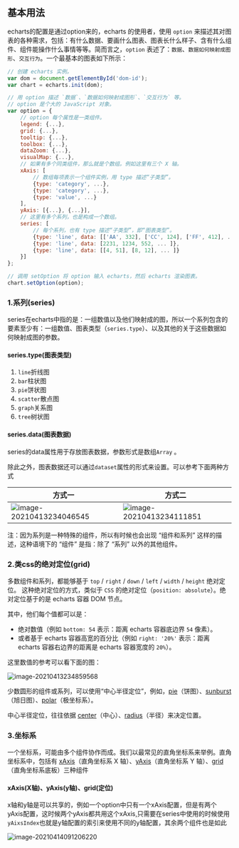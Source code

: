 ## 基本用法

echarts的配置是通过option来的，echarts 的使用者，使用 `option` 来描述其对图表的各种需求，包括：有什么数据、要画什么图表、图表长什么样子、含有什么组件、组件能操作什么事情等等。简而言之，`option` 表述了：`数据`、`数据如何映射成图形`、`交互行为`。一个最基本的图表如下所示：

```javascript
// 创建 echarts 实例。
var dom = document.getElementById('dom-id');
var chart = echarts.init(dom);

// 用 option 描述 `数据`、`数据如何映射成图形`、`交互行为` 等。
// option 是个大的 JavaScript 对象。
var option = {
    // option 每个属性是一类组件。
    legend: {...},
    grid: {...},
    tooltip: {...},
    toolbox: {...},
    dataZoom: {...},
    visualMap: {...},
    // 如果有多个同类组件，那么就是个数组。例如这里有三个 X 轴。
    xAxis: [
        // 数组每项表示一个组件实例，用 type 描述“子类型”。
        {type: 'category', ...},
        {type: 'category', ...},
        {type: 'value', ...}
    ],
    yAxis: [{...}, {...}],
    // 这里有多个系列，也是构成一个数组。
    series: [
        // 每个系列，也有 type 描述“子类型”，即“图表类型”。
        {type: 'line', data: [['AA', 332], ['CC', 124], ['FF', 412], ... ]},
        {type: 'line', data: [2231, 1234, 552, ... ]},
        {type: 'line', data: [[4, 51], [8, 12], ... ]}
    }]
};

// 调用 setOption 将 option 输入 echarts，然后 echarts 渲染图表。
chart.setOption(option);
```



### 1.系列(series)

series在echarts中指的是：一组数值以及他们映射成的图，所以一个系列包含的要素至少有：一组数值、图表类型（`series.type`）、以及其他的关于这些数据如何映射成图的参数。

#### series.type(图表类型)

1. `line`折线图
2. `bar`柱状图
3. `pie`饼状图
4. `scatter`散点图
5. `graph`关系图
6. `tree`树状图

 #### series.data(图表数据)

series的data属性用于存放图表数据，参数形式是数组`Array` 。

除此之外，图表数据还可以通过`dataset`属性的形式来设置。可以参考下面两种方式

| 方式一                                                       | 方式二                                                       |
| ------------------------------------------------------------ | ------------------------------------------------------------ |
| ![image-20210413234046545](C:\Users\明\AppData\Roaming\Typora\typora-user-images\image-20210413234046545.png) | ![image-20210413234111851](C:\Users\明\AppData\Roaming\Typora\typora-user-images\image-20210413234111851.png) |

注：因为系列是一种特殊的组件，所以有时候也会出现 “组件和系列” 这样的描述，这种语境下的 “组件” 是指：除了 “系列” 以外的其他组件。

 ### 2.类css的绝对定位(grid)

多数组件和系列，都能够基于 `top` / `right` / `down` / `left` / `width` / `height` 绝对定位。 这种绝对定位的方式，类似于 `CSS` 的绝对定位（`position: absolute`）。绝对定位基于的是 echarts 容器 DOM 节点。

其中，他们每个值都可以是：

- 绝对数值（例如 `bottom: 54` 表示：距离 echarts 容器底边界 `54` 像素）。
- 或者基于 echarts 容器高宽的百分比（例如 `right: '20%'` 表示：距离 echarts 容器右边界的距离是 echarts 容器宽度的 `20%`）。

这里数值的参考可以看下面的图：

![image-20210413234859568](C:\Users\明\AppData\Roaming\Typora\typora-user-images\image-20210413234859568.png)

少数圆形的组件或系列，可以使用“中心半径定位”，例如，[pie](https://echarts.apache.org/zh/option.html#series-pie)（饼图）、[sunburst](https://echarts.apache.org/zh/option.html#series-sunburst)（旭日图）、[polar](https://echarts.apache.org/zh/option.html#polar)（极坐标系）。

中心半径定位，往往依据 [center](https://echarts.apache.org/zh/option.html#series-pie.center)（中心）、[radius](https://echarts.apache.org/zh/option.html#series-pie.radius)（半径）来决定位置。

### 3.坐标系

一个坐标系，可能由多个组件协作而成。我们以最常见的直角坐标系来举例。直角坐标系中，包括有 [xAxis](https://echarts.apache.org/zh/option.html#xAxis)（直角坐标系 X 轴）、[yAxis](https://echarts.apache.org/zh/option.html#yAxis)（直角坐标系 Y 轴）、[grid](https://echarts.apache.org/zh/option.html#grid)（直角坐标系底板）三种组件

#### xAxis(X轴)、yAxis(y轴)、grid(定位)

x轴和y轴是可以共享的，例如一个option中只有一个xAxis配置，但是有两个yAxis配置，这时候两个yAxis都共用这个xAxis,只需要在series中使用的时候使用`yAixsIndex`也就是y轴配置的索引来使用不同的y轴配置，其余两个组件也是如此

![image-20210414091206220](C:\Users\明\AppData\Roaming\Typora\typora-user-images\image-20210414091206220.png)

